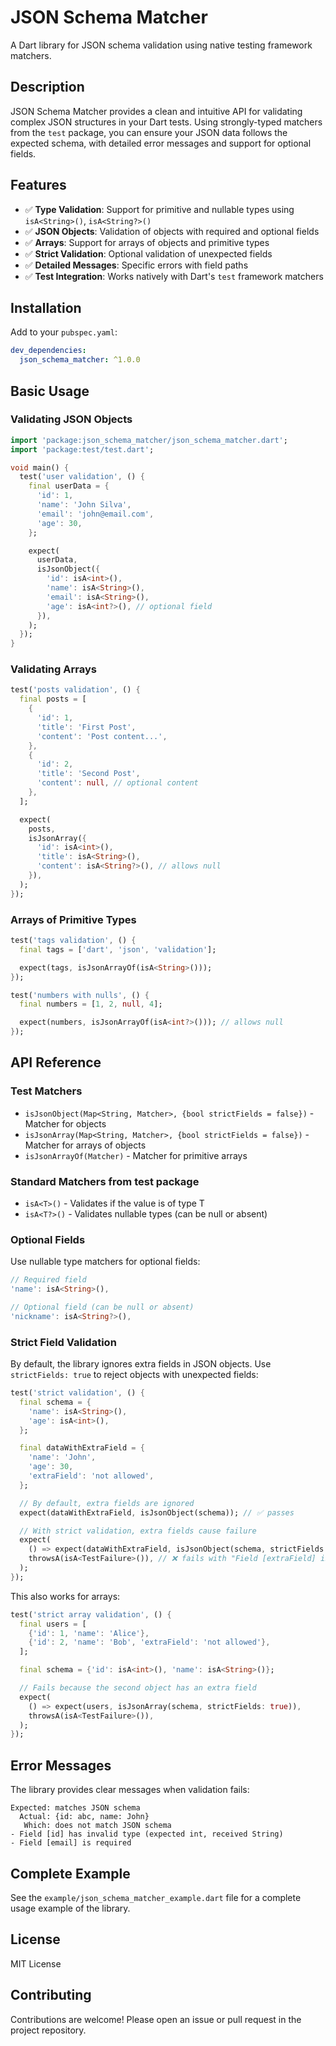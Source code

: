 # JSON Schema Matcher

A Dart library for JSON schema validation using native testing framework matchers.

## Description

JSON Schema Matcher provides a clean and intuitive API for validating complex JSON structures in your Dart tests. Using strongly-typed matchers from the `test` package, you can ensure your JSON data follows the expected schema, with detailed error messages and support for optional fields.

## Features

- ✅ **Type Validation**: Support for primitive and nullable types using `isA<String>()`, `isA<String?>()`
- ✅ **JSON Objects**: Validation of objects with required and optional fields
- ✅ **Arrays**: Support for arrays of objects and primitive types
- ✅ **Strict Validation**: Optional validation of unexpected fields
- ✅ **Detailed Messages**: Specific errors with field paths
- ✅ **Test Integration**: Works natively with Dart's `test` framework matchers

## Installation

Add to your `pubspec.yaml`:

```yaml
dev_dependencies:
  json_schema_matcher: ^1.0.0
```

## Basic Usage

### Validating JSON Objects

```dart
import 'package:json_schema_matcher/json_schema_matcher.dart';
import 'package:test/test.dart';

void main() {
  test('user validation', () {
    final userData = {
      'id': 1,
      'name': 'John Silva',
      'email': 'john@email.com',
      'age': 30,
    };

    expect(
      userData,
      isJsonObject({
        'id': isA<int>(),
        'name': isA<String>(),
        'email': isA<String>(),
        'age': isA<int?>(), // optional field
      }),
    );
  });
}
```

### Validating Arrays

```dart
test('posts validation', () {
  final posts = [
    {
      'id': 1,
      'title': 'First Post',
      'content': 'Post content...',
    },
    {
      'id': 2,
      'title': 'Second Post',
      'content': null, // optional content
    },
  ];

  expect(
    posts,
    isJsonArray({
      'id': isA<int>(),
      'title': isA<String>(),
      'content': isA<String?>(), // allows null
    }),
  );
});
```

### Arrays of Primitive Types

```dart
test('tags validation', () {
  final tags = ['dart', 'json', 'validation'];

  expect(tags, isJsonArrayOf(isA<String>()));
});

test('numbers with nulls', () {
  final numbers = [1, 2, null, 4];

  expect(numbers, isJsonArrayOf(isA<int?>())); // allows null
});
```

## API Reference

### Test Matchers

- `isJsonObject(Map<String, Matcher>, {bool strictFields = false})` - Matcher for objects
- `isJsonArray(Map<String, Matcher>, {bool strictFields = false})` - Matcher for arrays of objects
- `isJsonArrayOf(Matcher)` - Matcher for primitive arrays

### Standard Matchers from test package

- `isA<T>()` - Validates if the value is of type T
- `isA<T?>()` - Validates nullable types (can be null or absent)

### Optional Fields

Use nullable type matchers for optional fields:

```dart
// Required field
'name': isA<String>(),

// Optional field (can be null or absent)
'nickname': isA<String?>(),
```

### Strict Field Validation

By default, the library ignores extra fields in JSON objects. Use `strictFields: true` to reject objects with unexpected fields:

```dart
test('strict validation', () {
  final schema = {
    'name': isA<String>(),
    'age': isA<int>(),
  };

  final dataWithExtraField = {
    'name': 'John',
    'age': 30,
    'extraField': 'not allowed',
  };

  // By default, extra fields are ignored
  expect(dataWithExtraField, isJsonObject(schema)); // ✅ passes

  // With strict validation, extra fields cause failure
  expect(
    () => expect(dataWithExtraField, isJsonObject(schema, strictFields: true)),
    throwsA(isA<TestFailure>()), // ❌ fails with "Field [extraField] is not expected"
  );
});
```

This also works for arrays:

```dart
test('strict array validation', () {
  final users = [
    {'id': 1, 'name': 'Alice'},
    {'id': 2, 'name': 'Bob', 'extraField': 'not allowed'},
  ];

  final schema = {'id': isA<int>(), 'name': isA<String>()};

  // Fails because the second object has an extra field
  expect(
    () => expect(users, isJsonArray(schema, strictFields: true)),
    throwsA(isA<TestFailure>()),
  );
});
```

## Error Messages

The library provides clear messages when validation fails:

```
Expected: matches JSON schema
  Actual: {id: abc, name: John}
   Which: does not match JSON schema
- Field [id] has invalid type (expected int, received String)
- Field [email] is required
```

## Complete Example

See the `example/json_schema_matcher_example.dart` file for a complete usage example of the library.

## License

MIT License

## Contributing

Contributions are welcome! Please open an issue or pull request in the project repository.